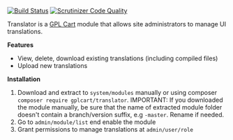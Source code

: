 [![Build Status](https://scrutinizer-ci.com/g/gplcart/translator/badges/build.png?b=master)](https://scrutinizer-ci.com/g/gplcart/translator/build-status/master)
[![Scrutinizer Code Quality](https://scrutinizer-ci.com/g/gplcart/translator/badges/quality-score.png?b=master)](https://scrutinizer-ci.com/g/gplcart/translator/?branch=master)

Translator is a [GPL Cart](https://github.com/gplcart/gplcart) module that allows site administrators to manage UI translations.

**Features**

- View, delete, download existing translations (including compiled files)
- Upload new translations


**Installation**

1. Download and extract to `system/modules` manually or using composer `composer require gplcart/translator`. IMPORTANT: If you downloaded the module manually, be sure that the name of extracted module folder doesn't contain a branch/version suffix, e.g `-master`. Rename if needed.
2. Go to `admin/module/list` end enable the module
3. Grant permissions to manage translations at `admin/user/role`